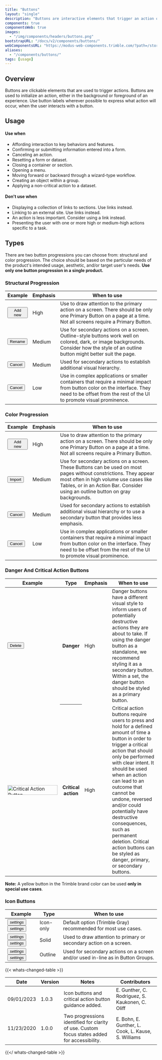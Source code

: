 ```yaml
---
title: "Buttons"
layout: "single"
description: "Buttons are interactive elements that trigger an action or an event."
components: true
componentsWeb: true
images:
  - "/img/components/headers/buttons.png"
bootstrapURL: "/docs/v2/components/buttons/"
webComponentsURL: "https://modus-web-components.trimble.com/?path=/story/components-button--default"
aliases:
  - "/components/buttons/"
tags: [usage]
---
```


## Overview

Buttons are clickable elements that are used to trigger actions. Buttons are used to initialize an action, either in the background or foreground of an experience. Use button labels wherever possible to express what action will occur, when the user interacts with a button.

## Usage

#### Use when

- Affording interaction to key behaviors and features.
- Confirming or submitting information entered into a form.
- Canceling an action.
- Resetting a form or dataset.
- Closing a container or section.
- Opening a menu.
- Moving forward or backward through a wizard-type workflow.
- Creating an object within a group.
- Applying a non-critical action to a dataset.

#### Don't use when

- Displaying a collection of links to sections. Use links instead.
- Linking to an external site. Use links instead.
- An action is less important. Consider using a link instead.
- Presenting the user with one or more high or medium-high actions specific to a task.

## Types

There are two button progressions you can choose from: structural and color progression. The choice should be based on the particular needs of the product's intended usage, aesthetic, and/or target user's needs. **Use only one button progression in a single product.**

### Structural Progression

<table class="table table-bordered">
  <thead class="thead-light">
    <tr>
      <th>Example</th>
      <th>Emphasis</th>
      <th>When to use</th>
    </tr>
  </thead>
  <tbody>
    <tr>
      <td><button class="btn btn-primary text-nowrap" type="button">Add new</button></td>
      <td>High</td>
      <td>
        Use to draw attention to the primary action on a screen. There should be
        only one Primary Button on a page at a time. Not all screens require a
        Primary Button.
      </td>
    </tr>
    <tr>
      <td><button class="btn btn-outline-primary" type="button">Rename</button></td>
      <td>Medium</td>
      <td>
        Use for secondary actions on a screen. Outline-style buttons work well on colored, dark, or image backgrounds. Consider how the style of an outline button might better suit the page.
      </td>
    </tr>
    <tr>
      <td><button class="btn btn-outline-secondary" type="button">Cancel</button></td>
      <td>Medium</td>
      <td>
        Used for secondary actions to establish additional visual hierarchy.
      </td>
    </tr>
    <tr>
      <td><button class="btn btn-text-primary" type="button">Cancel</button></td>
      <td>Low</td>
      <td>
        Use in complex applications or smaller containers that require a minimal impact from button
        color on the interface. They need to be offset from the rest of the UI
        to promote visual prominence.
      </td>
    </tr>
  </tbody>
</table>

### Color Progression

<table class="table table-bordered">
  <thead class="thead-light">
    <tr>
      <th>Example</th>
      <th>Emphasis</th>
      <th>When to use</th>
    </tr>
  </thead>
  <tbody>
    <tr>
      <td><button class="btn btn-primary text-nowrap" type="button">Add new</button></td>
      <td>High</td>
      <td>
        Use to draw attention to the primary action on a screen. There should be
        only one Primary Button on a page at a time. Not all screens require a
        Primary Button.
      </td>
    </tr>
    <tr>
      <td><button class="btn btn-secondary" type="button">Import</button></td>
      <td>Medium</td>
      <td>
        Use for secondary actions on a screen. These Buttons can be used on
        most pages without constrictions. They appear most often in high volume
        use cases like Tables, or in an Action Bar. Consider using an outline
        button on gray backgrounds.
      </td>
    </tr>
    <tr>
      <td><button class="btn btn-tertiary" type="button">Cancel</button></td>
      <td>Medium</td>
      <td>
        Used for secondary actions to establish additional visual hierarchy or to use a secondary button that provides less emphasis.
      </td>
    </tr>
    <tr>
      <td><button class="btn btn-text-primary" type="button">Cancel</button></td>
      <td>Low</td>
      <td>
        Use in complex applications or smaller containers that require a minimal impact from button color on the interface. They need to be offset from the rest of the UI to promote visual prominence.
      </td>
    </tr>
  </tbody>
</table>

### Danger And Critical Action Buttons

<table class="table table-bordered">
  <thead class="thead-light">
    <tr>
      <th>Example</th>
      <th>Type</th>
      <th>Emphasis</th>
      <th>When to use</th>
    </tr>
  </thead>
  <tbody>
    <tr>
      <td><button class="btn btn-danger" type="button">Delete</button></td>
      <th scope="row">Danger</th>
      <td>High</td>
      <td>
        Danger buttons have a different visual style to inform users of
        potentially destructive actions they are about to take. If using the
        danger button as a standalone, we recommend styling it as a secondary
        button. Within a set, the danger button should be styled as a primary
        button.
      </td>
    </tr>
    <tr>
      <td><img src="/img/components/button-danger-loading-example.svg" width="166" height="32" class="rounded" alt="Critical Action Button"></td>
      <th scope="row">Critical action</th>
      <td>High</td>
      <td>
        Critical action buttons require users to press and hold for a defined amount of time a button in order to trigger a critical action that should only be performed with clear intent. It should be used when an action can lead to an outcome that cannot be undone, reversed and/or could potentially have destructive consequences, such as permanent deletion. Critical action buttons can be styled as danger, primary, or secondary buttons.
      </td>
    </tr>
  </tbody>
</table>

**Note:** A yellow button in the Trimble brand color can be used **only in special use cases**.

### Icon Buttons

<table class="table table-bordered">
  <thead>
    <tr>
      <th>Example</th>
      <th>Type</th>
      <th>When to use</th>
    </tr>
  </thead>
  <tbody>
    <tr>
      <td>
      <button type="button" class="btn btn-icon-only btn-transparent" aria-label="settings"><i class="modus-icons notranslate" aria-hidden="true">settings</i></button>
      <button type="button" class="btn btn-icon-only text-primary btn-transparent" aria-label="settings"><i class="modus-icons notranslate" aria-hidden="true">settings</i></button>
      </td>
      <td>Icon-only</td>
      <td>Default option <span class="theme-l">(Trimble Gray)</span> recommended for most use cases.</td>
    </tr>
    <tr>
      <td>
      <button type="button" class="btn btn-icon-only btn-secondary" aria-label="settings"><i class="modus-icons notranslate" aria-hidden="true">settings</i></button>
      <button type="button" class="btn btn-icon-only btn-primary" aria-label="settings"><i class="modus-icons notranslate" aria-hidden="true">settings</i></button>
      </td>
      <td>Solid</td>
      <td>Used to draw attention to primary or secondary action on a screen.</td>
    </tr>
    <tr>
      <td>
      <button type="button" class="btn btn-icon-only btn-outline-secondary" aria-label="settings"><i class="modus-icons notranslate" aria-hidden="true">settings</i></button>
      <button type="button" class="btn btn-icon-only btn-outline-primary" aria-label="settings"><i class="modus-icons notranslate" aria-hidden="true">settings</i></button>
      </td>
      <td>Outline</td>
      <td>Used for secondary actions on a screen and/or used in-line as in Button Groups.</td>
    </tr>
  </tbody>
</table>

{{< whats-changed-table >}}

| Date       | Version | Notes                                                                                        | Contributors                                        |
| ---------- | ------- | -------------------------------------------------------------------------------------------- | --------------------------------------------------- |
| 09/01/2023 | 1.0.3   | Icon buttons and critical action button guidance added.                                      | E. Gunther, C. Rodriguez, S. Kaukonen, C. Oliff     |
| 11/23/2020 | 1.0.0   | Two progressions identified for clarity of use. Custom focus states added for accessibility. | E. Bohn, E. Gunther, L. Cook, L. Kause, S. Williams |

{{</ whats-changed-table >}}
